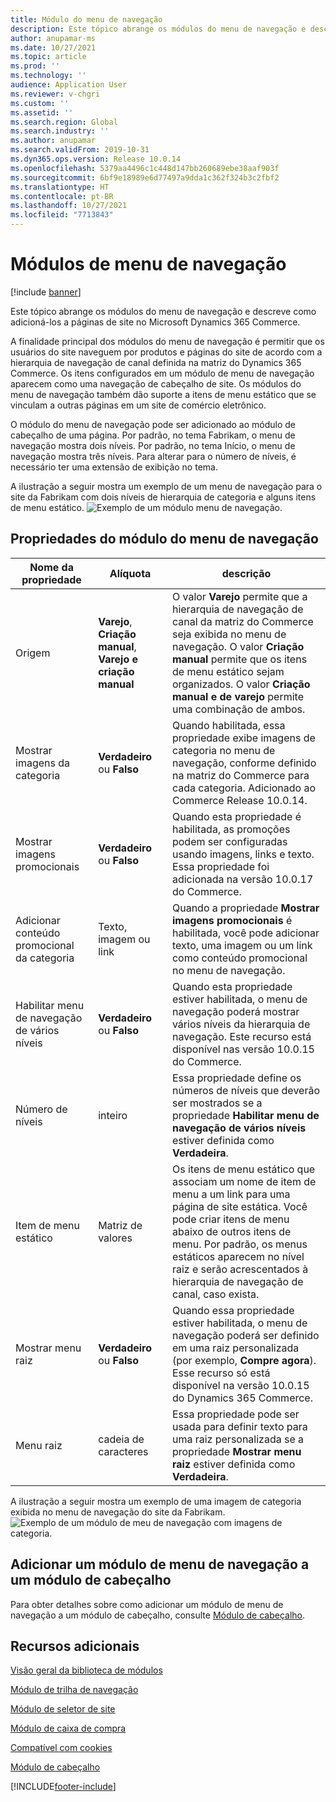 ```yaml
---
title: Módulo do menu de navegação
description: Este tópico abrange os módulos do menu de navegação e descreve como adicioná-los a páginas de site no Microsoft Dynamics 365 Commerce.
author: anupamar-ms
ms.date: 10/27/2021
ms.topic: article
ms.prod: ''
ms.technology: ''
audience: Application User
ms.reviewer: v-chgri
ms.custom: ''
ms.assetid: ''
ms.search.region: Global
ms.search.industry: ''
ms.author: anupamar
ms.search.validFrom: 2019-10-31
ms.dyn365.ops.version: Release 10.0.14
ms.openlocfilehash: 5379aa4496c1c448d147bb260689ebe38aaf903f
ms.sourcegitcommit: 6bf9e18989e6d77497a9dda1c362f324b3c2fbf2
ms.translationtype: HT
ms.contentlocale: pt-BR
ms.lasthandoff: 10/27/2021
ms.locfileid: "7713843"
---
```

# <a name="navigation-menu-module"></a>Módulos de menu de navegação

[!include [banner](includes/banner.md)]

Este tópico abrange os módulos do menu de navegação e descreve como adicioná-los a páginas de site no Microsoft Dynamics 365 Commerce.

A finalidade principal dos módulos do menu de navegação é permitir que os usuários do site naveguem por produtos e páginas do site de acordo com a hierarquia de navegação de canal definida na matriz do Dynamics 365 Commerce. Os itens configurados em um módulo de menu de navegação aparecem como uma navegação de cabeçalho de site. Os módulos do menu de navegação também dão suporte a itens de menu estático que se vinculam a outras páginas em um site de comércio eletrônico.

O módulo do menu de navegação pode ser adicionado ao módulo de cabeçalho de uma página. Por padrão, no tema Fabrikam, o menu de navegação mostra dois níveis. Por padrão, no tema Início, o menu de navegação mostra três níveis. Para alterar para o número de níveis, é necessário ter uma extensão de exibição no tema.

A ilustração a seguir mostra um exemplo de um menu de navegação para o site da Fabrikam com dois níveis de hierarquia de categoria e alguns itens de menu estático.
![Exemplo de um módulo menu de navegação.](./media/ecommerce-header.png)

## <a name="navigation-menu-module-properties"></a>Propriedades do módulo do menu de navegação

| Nome da propriedade             | Alíquota                 | descrição |
|---------------------------|-----------------------|-------------|
| Origem                  | **Varejo**, **Criação manual**, **Varejo e criação manual** | O valor **Varejo** permite que a hierarquia de navegação de canal da matriz do Commerce seja exibida no menu de navegação. O valor **Criação manual** permite que os itens de menu estático sejam organizados. O valor **Criação manual e de varejo** permite uma combinação de ambos. |
| Mostrar imagens da categoria | **Verdadeiro** ou **Falso**    | Quando habilitada, essa propriedade exibe imagens de categoria no menu de navegação, conforme definido na matriz do Commerce para cada categoria. Adicionado ao Commerce Release 10.0.14. |
| Mostrar imagens promocionais | **Verdadeiro** ou **Falso** | Quando esta propriedade é habilitada, as promoções podem ser configuradas usando imagens, links e texto. Essa propriedade foi adicionada na versão 10.0.17 do Commerce. |
|Adicionar conteúdo promocional da categoria | Texto, imagem ou link | Quando a propriedade **Mostrar imagens promocionais** é habilitada, você pode adicionar texto, uma imagem ou um link como conteúdo promocional no menu de navegação. |
| Habilitar menu de navegação de vários níveis | **Verdadeiro** ou **Falso** | Quando esta propriedade estiver habilitada, o menu de navegação poderá mostrar vários níveis da hierarquia de navegação. Este recurso está disponível nas versão 10.0.15 do Commerce. |
| Número de níveis | inteiro | Essa propriedade define os números de níveis que deverão ser mostrados se a propriedade **Habilitar menu de navegação de vários níveis** estiver definida como **Verdadeira**. |
| Item de menu estático| Matriz de valores| Os itens de menu estático que associam um nome de item de menu a um link para uma página de site estática. Você pode criar itens de menu abaixo de outros itens de menu. Por padrão, os menus estáticos aparecem no nível raiz e serão acrescentados à hierarquia de navegação de canal, caso exista. |
| Mostrar menu raiz | **Verdadeiro** ou **Falso** | Quando essa propriedade estiver habilitada, o menu de navegação poderá ser definido em uma raiz personalizada (por exemplo, **Compre agora**). Esse recurso só está disponível na versão 10.0.15 do Dynamics 365 Commerce. |
| Menu raiz | cadeia de caracteres | Essa propriedade pode ser usada para definir texto para uma raiz personalizada se a propriedade **Mostrar menu raiz** estiver definida como **Verdadeira**. |

A ilustração a seguir mostra um exemplo de uma imagem de categoria exibida no menu de navegação do site da Fabrikam.
![Exemplo de um módulo de meu de navegação com imagens de categoria.](./media/ecommerce-categoryimages.PNG)

## <a name="add-a-navigation-menu-module-to-a-header-module"></a>Adicionar um módulo de menu de navegação a um módulo de cabeçalho

Para obter detalhes sobre como adicionar um módulo de menu de navegação a um módulo de cabeçalho, consulte [Módulo de cabeçalho](author-header-module.md).

## <a name="additional-resources"></a>Recursos adicionais

[Visão geral da biblioteca de módulos](starter-kit-overview.md)

[Módulo de trilha de navegação](add-breadcrumb.md)

[Módulo de seletor de site](site-selector.md)

[Módulo de caixa de compra](add-buy-box.md)

[Compatível com cookies](cookie-compliance.md)

[Módulo de cabeçalho](author-header-module.md)


[!INCLUDE[footer-include](../includes/footer-banner.md)]
